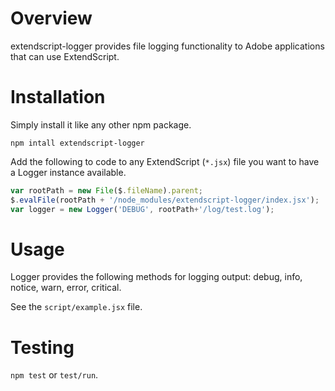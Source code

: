 # Overview

extendscript-logger provides file logging functionality to Adobe applications that can use ExtendScript.

# Installation

Simply install it like any other npm package.

```
npm intall extendscript-logger

```

Add the following to code to any ExtendScript (`*.jsx`) file you want to have a Logger instance available.

```js
var rootPath = new File($.fileName).parent;
$.evalFile(rootPath + '/node_modules/extendscript-logger/index.jsx');
var logger = new Logger('DEBUG', rootPath+'/log/test.log');
```

# Usage

Logger provides the following methods for logging output: debug, info, notice, warn, error, critical. 

See the `script/example.jsx` file.


# Testing

`npm test` or `test/run`.
